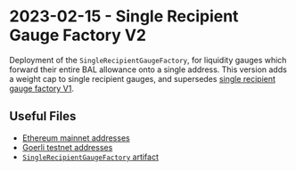 # 2023-02-15 - Single Recipient Gauge Factory V2

Deployment of the `SingleRecipientGaugeFactory`, for liquidity gauges which forward their entire BAL allowance onto a single address.
This version adds a weight cap to single recipient gauges, and supersedes [single recipient gauge factory V1](../deprecated/20220325-single-recipient-gauge-factory/).

## Useful Files

- [Ethereum mainnet addresses](./output/mainnet.json)
- [Goerli testnet addresses](./output/goerli.json)
- [`SingleRecipientGaugeFactory` artifact](./artifact/SingleRecipientGaugeFactory.json)

